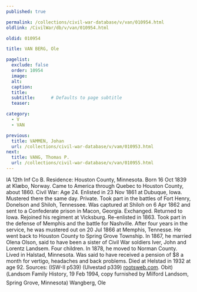 ```yaml
---
published: true

permalink: /collections/civil-war-database/v/van/010954.html
oldlink: /CivilWar/db/v/van/010954.html

oldid: 010954

title: VAN BERG, Ole

pagelist:
  exclude: false
  order: 10954
  image: 
  alt:
  caption:
  title:
  subtitle:      # Defaults to page subtitle
  teaser:

category: 
  - V 
  - VAN

previous:
  title: VAMMEN, Johan
  url: /collections/civil-war-database/v/vam/010953.html  
next:
  title: VANG, Thomas P.
  url: /collections/civil-war-database/v/van/010955.html   
---
```

IA 12th Inf Co B. Residence: Houston County, Minnesota. Born 16 Oct 1839 at Kl&aelig;bo, Norway. Came to America through Quebec to Houston County, about 1860. Civil War: Age 24. Enlisted in 23 Nov 1861 at Dubuque, Iowa. Mustered there the same day. Private. Took part in the battles of Fort Henry, Donelson and Shiloh, Tennessee. Was captured at Shiloh on 6 Apr 1862 and sent to a Confederate prison in Macon, Georgia. Exchanged. Returned to Iowa. Rejoined his regiment at Vicksburg. Re-enlisted in 1863. Took part in the defense of Memphis and the battle for Nashville. After four years in the service, he was mustered out on 20 Jul 1866 at Memphis, Tennesse. He went back to Houston County to Spring Grove Township. In 1867, he married Olena Olson, said to have been a sister of Civil War soldiers Iver, John and Lorentz Landsem. Four children. In 1878, he moved to Norman County. Lived in Halstad, Minnesota. Was said to have received a pension of $8 a month for vertigo, headaches and back problems. Died at Helstad in 1932 at age 92. Sources: (ISW-II p539) (Ulvestad p339) [rootsweb.com](http://rootsweb.com/). Obit) (&#147;Landsom Family History&#148;, 19 Feb 1994, copy furnished by Milford Landsom, Spring Grove, Minnesota) &#147;Wangberg, Ole&#148;